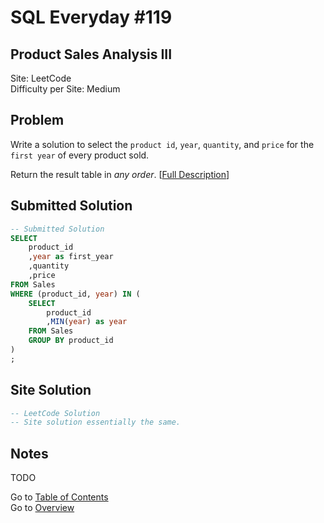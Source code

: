 # SQL Everyday \#119

## Product Sales Analysis III

Site: LeetCode\
Difficulty per Site: Medium

## Problem

Write a solution to select the `product id`, `year`, `quantity`, and `price` for the `first year` of every product sold.

Return the result table in *any order*. [[Full Description](https://leetcode.com/problems/product-sales-analysis-iii/description/)]

## Submitted Solution

```sql
-- Submitted Solution
SELECT
    product_id
    ,year as first_year
    ,quantity
    ,price
FROM Sales
WHERE (product_id, year) IN (
    SELECT 
        product_id
        ,MIN(year) as year
    FROM Sales
    GROUP BY product_id
)
;
```

## Site Solution

```sql
-- LeetCode Solution 
-- Site solution essentially the same.
```

## Notes

TODO

Go to [Table of Contents](/README.md#contents)\
Go to [Overview](/README.md)

